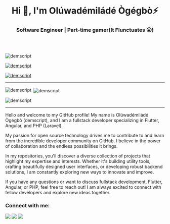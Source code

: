 

<h1 align="center">Hi 👋, I'm Olúwadémiládé Ògégbò⚡</h1>
<h3 align="center">Software Engineer | Part-time gamer(It Flunctuates 😜)</h3>
</br> 
</br>


<p align="left"> <img src="https://komarev.com/ghpvc/?username=demscript&label=Profile%20views&color=0e75b6&style=flat" alt="demscript" /> </p>

<p align="left"> <a href="https://github.com/ryo-ma/github-profile-trophy"><img src="https://github-profile-trophy.vercel.app/?username=demscript&theme=onedark" alt="demscript" /></a> </p>

<p align="left"> <a href="https://twitter.com/demscript" target="blank"><img src="https://img.shields.io/twitter/follow/demscript?logo=twitter&style=for-the-badge" alt="demscript" /></a> </p>

---

<p><img align="left" src="https://github-readme-stats.vercel.app/api/top-langs?username=demscript&show_icons=true&locale=en&layout=compact&theme=onedark" alt="demscript" /></p>

<p>&nbsp;<img align="center" src="https://github-readme-stats.vercel.app/api?username=demscript&show_icons=true&locale=en&theme=onedark" alt="demscript" /></p>

<p><img align="center" src="https://github-readme-streak-stats.herokuapp.com/?user=demscript&theme=onedark" alt="demscript" /></p>

---

Hello and welcome to my GitHub profile! My name is Olúwadémiládé Ògégbò (demscript), and I am a fullstack developer specializing in Flutter, Angular, and PHP (Laravel).

My passion for open source technology drives me to contribute to and learn from the incredible developer community on GitHub. I believe in the power of collaboration and the endless possibilities it brings.

In my repositories, you'll discover a diverse collection of projects that highlight my expertise and interests. Whether it's building utility tools, crafting beautifully designed user interfaces, or developing robust backend solutions, I am constantly exploring new ways to innovate and improve.

If you have any questions or want to discuss fullstack development, Flutter, Angular, or PHP, feel free to reach out! I am always excited to connect with fellow developers and explore new ideas together.


<h3 align="left">Connect with me:</h3>

[![](https://img.shields.io/badge/Medium-12100E?style=for-the-badge&logo=medium&logoColor=white)](https://medium.com/@demscript) [![](https://img.shields.io/badge/twitter-12100E?style=for-the-badge&logo=twitter&logoColor=white)](https://twitter.com/demscript) [![](https://img.shields.io/badge/instagram-12100E?style=for-the-badge&logo=instagram&logoColor=white)](https://instagram.com/demscript)
